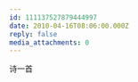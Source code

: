 ```yaml
---
id: 111137527879444997
date: 2010-04-16T08:06:00.000Z
reply: false
media_attachments: 0
---
```


诗一首 ​​​​

